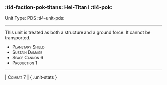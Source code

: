 ### :ti4-faction-pok-titans: **Hel-Titan I** :ti4-pok:

Unit Type: PDS :ti4-unit-pds:

---

This unit is treated as both a structure and a ground force. It cannot be transported.

* <span style="font-variant:small-caps;white-space: nowrap;">Planetary Shield</span>
* <span style="font-variant:small-caps;white-space: nowrap;">Sustain Damage</span>
* <span style="font-variant:small-caps;white-space: nowrap;">Space Cannon 6</span>
* <span style="font-variant:small-caps;white-space: nowrap;">Production 1</span>

---

__|__ <span style="font-variant:small-caps;">Combat 7</span> __|__
{ .unit-stats }
